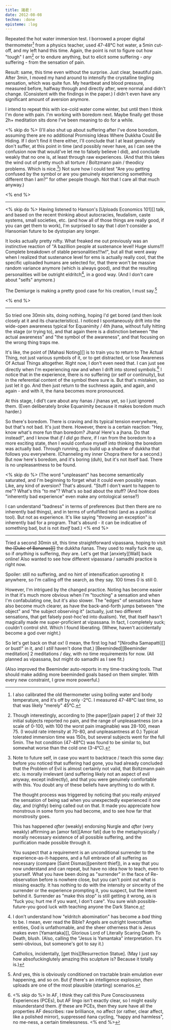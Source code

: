 ```yaml
---
title: 諸君！
date: 2012-08-08
techne: :done
episteme: :log
---
```


Repeated the hot water immersion test. I borrowed a proper digital thermometer[^cali] from a physics teacher, used 47-48°C hot water, a 5min cut-off, and my left hand this time. Again, the point is not to figure out how "tough" I am[^tough] or to endure anything, but to elicit some suffering - *any* suffering - from the sensation of pain.

[^cali]: I also calibrated the old thermometer using boiling water and body temperature, and it's off by only -2°C. I measured 47-48°C last time, so that was likely "merely" 45°C.

[^tough]: Though interestingly, according to [the paper][pain paper] 2 of their 32 initial subjects reported no pain, and the range of unpleasantness (on a scale of 0-100, with 100 the worst pain imaginable) was 28-100, mean 75. (I would rate intensity at 70-80, and unpleasantness at 0.) Typical tolerated immersion time was 150s, but several subjects went for the full 5min. The hot condition (47-48°C) was found to be similar to, but somewhat worse than the cold one (3-4°C).

Result: same, this time even without the surprise. Just clear, beautiful pain. After 3min, I moved my hand around to intensify the crystalline tingling sensation, which was quite fun. My heartbeat and blood pressure, measured before, halfway through and directly after, were normal and didn't change. (Consistent with the findings in the paper.) I didn't even have any significant amount of aversion anymore.

I intend to repeat this with ice-cold water come winter, but until then I think I'm done with pain. I'm working with boredom next. Maybe finally get those 2h+ meditation sits done I've been meaning to do for a while.

<% skip do %>
(I'll also shut up about suffering after I've done boredom, assuming there are no additional Promising Ideas Where Dukkha Could Be Hiding. If I don't find it there either, I'll conclude that I at least genuinely don't suffer, at this point in time (and possibly never have, as I can see the confusion now that would've let me to falsely believe I did), and conclude weakly that no one is, at least through raw experiences. (And that this takes the wind out of pretty much all torture / Boltzmann pain / theodicy problems. Which is nice.[^nice]) Not sure how I could test "Are you getting confused by the symbol or are you genuinely experiencing something different than I am?" for other people though. Not that I care all that much anyway.)

[^nice]:
    Note to future self, in case you want to backtrace / teach this some day: before you noticed that suffering had gone, you had already concluded that the Problem of Evil is almost certainly not valid, that Boltzmann pain etc. is morally irrelevant (and suffering likely not an aspect of evil anyway, except indirectly), and that you were genuinely comfortable with this. You doubt any of these beliefs have anything to do with it.

    The thought process was triggered by noticing that you really *enjoyed* the sensation of being sad when you unexpectedly experienced it one day, and (rightly) being called out on that. It made you appreciate how monstrous in some form you had become, and to see how far that monstrosity goes.

    This has happened *after* (weakly) endorsing Nurgle and *after* (very weakly) affirming an [amor fati][Amor fati] due to the metaphysically / morally necessary existence of all possible suffering, and the purification made possible through it.

    You suspect that a requirement is an unconditional surrender to the experience-as-it-happens, and a full embrace of all suffering as necessary (compare [Saint Dismas][penitent thief]), in a way that you now understand and can repeat, but have no idea how to teach, even to yourself. What you have been doing as "surrender" in the face of Re-observation before is nowhere close, but you can't point out what is missing exactly. It has nothing to do with the intensity or sincerity of the surrender or the experience prompting it, you suspect, but the intent behind it. Surrender as "make this stop" is still getting it wrong, as is "fuck you; hurt me if you want, I don't care". You sure wish possible-future-you good luck with teaching anyone the Dark Stance.

<% end %>

---

<% skip do %>
Having listened to Hanson's [Uploads Economics 101][] talk, and based on the recent thinking about autocracies, feudalism, caste systems, small societies, etc. (and how all of those things are really good, if you can get them to work), I'm surprised to say that I *don't* consider a Hansonian future to be dystopian any longer.

It looks actually pretty nifty. What freaked me out previously was an instinctive reaction of "A bazillion people at sustenance level! Huge slums!!! Complete breakdown of stable personalities!!!w!", but all that went away when I realized that sustenance level for ems is actually really cool, that the specific uploaded humans are selected for, that there won't be massive random variance anymore (which is always good), and that the resulting personalities will be outright eldritch[^eldritch], in a good way. (And I don't care about "selfs" anymore.)

The Demiurge is making a pretty good case for his creation, I must say.[^case]

[^eldritch]:
    I don't understand how "eldritch abomination" has become a *bad* thing to be. I mean, ever read the Bible? Angels are outright lovecraftian entities, God is unfathomable, and the sheer otherness that is Jesus makes even [Yamantaka][], Glorious Lord of Literally Scaring Death To Death, blush. (Also, calling the "Jesus is Yamantaka" interpretation. It's semi-obvious, but someone's got to say it.)

    Catholics, incidentally, [get this][Resurrection Statue]. (May I just say how absofuckinglutely amazing this sculpture is? Because it totally is.)

[^case]:
    And yes, this is obviously conditioned on tractable brain emulation ever happening, and so on. But *if* there's an intelligence explosion, *then* uploads are one of the most plausible (starting) scenarios.

<% end %>
    
---

So tried one 30min sits, doing nothing, hoping I'd get bored (and then look closely at it and its characteristics). I noticed I spontaneously drift into the wide-open awareness typical for Equanimity / 4th jhana, without fully hitting the stage (or trying to), and that again there is a distinction between "the actual awareness" and "the symbol of the awareness", and that focusing on the wrong thing traps me.

It's like, the point of [Mahasi Noting][] is to train you to return to The Actual Thing, not just various symbols of it, or to get distracted, or lose Awareness Of Actual Things altogether. Right now, I don't even need that. I can just see directly when I'm experiencing *raw* and when I drift into stored symbols.[^af] I notice that in the experience, there is no suffering (or self or continuity), but in the referential content of the symbol there sure is. But that's mistaken, so just let it go. And then just return to the suchness again, and again, and again - and with it, the ñana becomes more pronounced.

[^af]:
    <% skip do %>
    In AF, I think they call this Pure Consciousness Experiences (PCEs), but AF lingo isn't exactly clear, so I might easily misunderstand them. *If* these are PCEs, then they sure have all the properties AF describes: raw brilliance, no affect (or rather, clear affect, like a polished mirror), suppressed ñana cycling, "happy and harmless", no me-ness, a certain timelessness.
    <% end %>

At this stage, I did't care about any ñanas / jhanas yet, so I just ignored them. (Even deliberately broke Equanimity because it makes boredom much harder.) 

So there's boredom. There is craving and its typical tension everywhere, but that's not bad. It's just there. However, there is a certain reaction: "Hey, know what's more fun than boredom? Jhana! Here's a jhana. Do that instead!", and I know that *if I did go there*, if I ran from the boredom to a more exciting state, *then* I would confuse myself into thinking the boredom was actually bad. Through running, you build up a shadow of dukkha that follows you everywhere. (Channeling my inner Chopra there for a second.) But now here's boredom, and it's boring (duh), but it's not itself bad. There is no unpleasantness to be found.

<% skip do %>
(The word "unpleasant" has become semantically saturated, and I'm beginning to forget what it could even possibly mean. Like, any kind of aversion? That's absurd. "Stuff I don't want to happen to me"? What's this "to me"? What's so bad about the stuff? (And how does "inherently bad experience" even make any ontological sense?)

I can understand "badness" in terms of preferences (but then there are no inherently bad things), and in terms of unfulfilled teloi (and as a political tool). But not as experience. It's like saying "throwing an exception" is inherently bad for a program. That's absurd - it can be indicative of something bad, but is not *itself* bad.)
<% end %>

---

Tried a second 30min sit, this time straightforward vipassana, hoping to visit <del>the [Duke of Bananas][]</del> the dukkha ñanas. They used to really fuck me up, so if *anything* is suffering, *they* are. Let's get that [anxiety][Wall] back online! Also wanted to see how different vipassana / samadhi practice is right now.

Spoiler: still no suffering, and no hint of intensification uprooting it anywhere, so I'm calling off the search, as they say. 100 times 0 is still 0.

However, I'm intrigued by the changed practice. Noting has become easier in that it's much more obvious when I'm "touching" a sensation and when I'm confabulating one, but it's also slower. The "edges" of sensations have also become much clearer, as have the back-and-forth jumps between "the object" and "the subject observing it" (actually, just two different sensations, that get falsely post-hoc'ed into dualism). Yet, that itself hasn't magically made me super-proficient at vipassana. In fact, I completely suck; couldn't control shit. Which I found liberating. (Whew, haven't accidentally become a god over night.)

So let's get back on that ox! (I mean, the first log had "[Nirodha Samapatti][] or bust!" in it, and I *still* haven't done that.) [Beeminded][Beeminder meditation] 2 meditations / day, with no time requirements for now. (All planned as vipassana, but might do samadhi as I see fit.)

(Also improved the Beeminder auto-reports in my time-tracking tools. That should make adding more beeminded goals based on them simpler. With every new constraint, I grow more powerful.)
